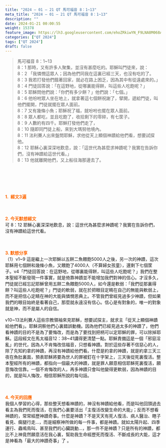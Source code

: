 ```yaml
---
title: "2024 – 01 – 21 QT 馬可福音 8：1~13"
meta_title: "2024 – 01 – 21 QT 馬可福音 8：1~13"
description: ""
date: 2024-01-21 00:00:55
weight: 15378
feature_image: https://lh3.googleusercontent.com/ehoZRkiwYN_F9LNA8M068AYxt73EavCZno-PD1cJRuf5BbSkQVUWr3gNEbt5kSs28Pb_Elg17kSrtf9ybWvojWoMV6I4tPM3vGRGDq6GkKkPdL2Gut4QAIw4-uykKUAtNiKgQKntvsU=w800
categories: ["QT 2024"]
tags: ["QT 2024"]
draft: false
---
```


<blockquote>馬可福音 8：1~13<br />
8：1 那時，又有許多人聚集，並沒有甚麼吃的。耶穌叫門徒來，說：<br />
8：2 「我憐憫這眾人；因為他們同我在這裏已經三天，也沒有吃的了。<br />
8：3 我若打發他們餓著回家，就必在路上困乏，因為其中有從遠處來的。」<br />
8：4 門徒回答說：「在這野地，從哪裏能得餅，叫這些人吃飽呢？」<br />
8：5 耶穌問他們說：「你們有多少餅？」他們說：「七個。」<br />
8：6 他吩咐眾人坐在地上，就拿著這七個餅祝謝了，擘開，遞給門徒，叫他們擺開，門徒就擺在眾人面前。<br />
8：7 又有幾條小魚；耶穌祝了福，就吩咐也擺在眾人面前。<br />
8：8 眾人都吃，並且吃飽了，收拾剩下的零碎，有七筐子。<br />
8：9 人數約有四千。耶穌打發他們走了，<br />
8：10 隨即同門徒上船，來到大瑪努他境內。<br />
8：11 法利賽人出來盤問耶穌，求他從天上顯個神蹟給他們看，想要試探他。<br />
8：12 耶穌心裏深深地歎息，說：「這世代為甚麼求神蹟呢？我實在告訴你們，沒有神蹟給這世代看。」<br />
8：13 他就離開他們，又上船往海那邊去了。</blockquote><br />
&nbsp;<br />
<br />
&nbsp;<br />
<br />
<span style="color: #ff6600;"><strong>1.  經文3遍</strong></span><br />
<br />
&nbsp;<br />
<br />
<span style="color: #ff6600;"><strong>2. 今天默想經文<br />
</strong></span>可 8：12 耶穌心裏深深地歎息，說：這世代為甚麼求神蹟呢？我實在告訴你們，沒有神蹟給這世代看。<br />
<br />
&nbsp;<br />
<br />
<strong><span style="color: #ff6600;">3. 默想分享<br />
</span></strong>（1）v1~9 這是繼上一次耶穌以五餅二魚餵飽5000人之後，另一次的神蹟，這次耶穌用七個餅和幾條小魚，又餵飽了4000人（不算婦女孩童），還剩下七個筐子。v4「門徒回答說：在這野地，從哪裏能得餅，叫這些人吃飽呢？」我們在整本聖經不斷發現一件事實，就是倚靠神蹟並不能增加我們對神的信心。才沒多久，門徒就已經忘記耶穌曾用五餅二魚餵飽5000人，如今還是軟弱：「我們從那裏得餅？叫這些人吃飽呢？」門徒的軟弱，就在於把眼目定睛在自己的無能與軟弱上，而不是把信心定睛在神的大能與憐憫恩典上。不管我們曾經見過多少神蹟，但如果我們的眼目始終是看著自己，那麼就永遠沒有信心。信心是有對象的，唯一的對象就是神，而不是屬人的自信。<br />
<br />
v10~13法利賽人這些宗教領袖來見耶穌，想要試探主，就求主「從天上顯個神蹟給他們看」。耶穌洞察他們心裏錯誤動機。因為他們已經見過太多的神蹟了，他們看神蹟的目的不是為了要悔改，而是為了要找到把柄可以定耶穌的罪，可以除掉耶穌。這段經文在馬太福音12：38~41講得更清楚一點。耶穌責備這是一個「邪惡淫亂」的世代，因為人不肯悔改信福音，只想看神蹟。對於這些存著不信惡心的人，除了先知約拿的神蹟，再沒有神蹟給他們看。什麼是約拿的神蹟，就是約拿三天三夜在魚肚裏面，預表耶穌將要為世人的罪被釘在十字架上，三天後從死裏復活。整本聖經所有的神蹟，都指向一個最大的神蹟，就是罪人願意相信耶穌死裏復活，願意悔改信靠。一個不肯悔改的人，再多神蹟只會叫他變得更軟弱，因為神蹟的目的，就是叫人悔改，相信耶穌所說的每句話。<br />
<br />
&nbsp;<br />
<br />
<strong style="font-size: inherit;"><span style="color: #ff6600;">4. 今天的回應<br />
</span></strong>我個人學習的心得，那些整天想看神蹟的，神沒有神蹟給他看，而是叫他回頭過去看主為我們死而復活，在我們心裏要活出「主復活改變生命的大能」；反而不想看神蹟的，常常經歷神蹟奇事。什麼是神蹟？不是天天有死人復活、病人醫治、瞎子看見、瘸腿行走…，而是細察神所做的每一件事，都是神蹟。就如太陽升起、四季運行、蟲鳴鳥叫、甚至我們的心臟跳動…，那一件不是神蹟？只是所有的神蹟，都比不上神竟然願意活在我心裏，幫助我生命經歷死而復活、不斷成長的大能，這才是神看為「最大的神蹟奇事」了 。<br />
<br />
<audio style="display: none;" controls="controls"></audio><br />
<br />
<audio style="display: none;" controls="controls"></audio><br />
<br />
<audio style="display: none;" controls="controls"></audio><br />
<br />
<audio style="display: none;" controls="controls"></audio><br />
<br />
<audio style="display: none;" controls="controls"></audio>
        